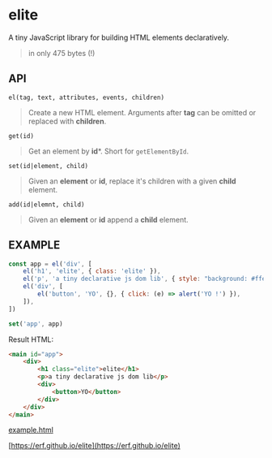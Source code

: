 # elite

A tiny JavaScript library for building HTML elements declaratively.

> in only 475 bytes (!)

## API

`el(tag, text, attributes, events, children)`

> Create a new HTML element. Arguments after **tag** can be omitted or replaced with **children**. 

`get(id)`

> Get an element by **id***. Short for `getElementById`.

`set(id|element, child)`

> Given an **element** or **id**, replace it's children with a given **child** element. 

`add(id|elemnt, child)`

> Given an **element** or **id** append a **child** element.

## EXAMPLE

```Javascript
const app = el('div', [
    el('h1', 'elite', { class: 'elite' }),
    el('p', 'a tiny declarative js dom lib', { style: "background: #ffe088; padding: 8pt;" }),
    el('div', [
        el('button', 'YO', {}, { click: (e) => alert('YO !') }),
    ]),
])

set('app', app)

```

Result HTML:

```HTML
<main id="app">
    <div>
        <h1 class="elite">elite</h1>
        <p>a tiny declarative js dom lib</p>
        <div>
            <button>YO</button>
        </div>
    </div>
</main>
```

[example.html](example.html)

[https://erf.github.io/elite](https://erf.github.io/elite)

